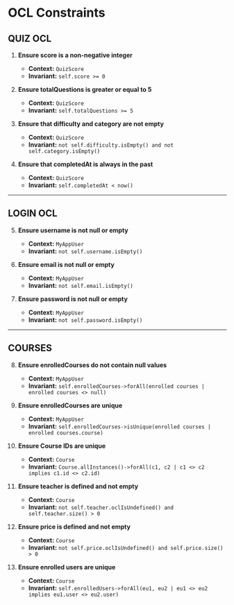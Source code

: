 # OCL Constraints

## QUIZ OCL

1. **Ensure score is a non-negative integer**
    - **Context:** `QuizScore`
    - **Invariant:** `self.score >= 0`

2. **Ensure totalQuestions is greater or equal to 5**
    - **Context:** `QuizScore`
    - **Invariant:** `self.totalQuestions >= 5`

3. **Ensure that difficulty and category are not empty**
    - **Context:** `QuizScore`
    - **Invariant:** `not self.difficulty.isEmpty() and not self.category.isEmpty()`

4. **Ensure that completedAt is always in the past**
    - **Context:** `QuizScore`
    - **Invariant:** `self.completedAt < now()`

---

## LOGIN OCL

5. **Ensure username is not null or empty**
    - **Context:** `MyAppUser`
    - **Invariant:** `not self.username.isEmpty()`

6. **Ensure email is not null or empty**
    - **Context:** `MyAppUser`
    - **Invariant:** `not self.email.isEmpty()`

7. **Ensure password is not null or empty**
    - **Context:** `MyAppUser`
    - **Invariant:** `not self.password.isEmpty()`

---

## COURSES

8. **Ensure enrolledCourses do not contain null values**
    - **Context:** `MyAppUser`
    - **Invariant:** `self.enrolledCourses->forAll(enrolled courses | enrolled courses <> null)`

9. **Ensure enrolledCourses are unique**
    - **Context:** `MyAppUser`
    - **Invariant:** `self.enrolledCourses->isUnique(enrolled courses | enrolled courses.course)`

10. **Ensure Course IDs are unique**
    - **Context:** `Course`
    - **Invariant:** `Course.allInstances()->forAll(c1, c2 | c1 <> c2 implies c1.id <> c2.id)`

11. **Ensure teacher is defined and not empty**
    - **Context:** `Course`
    - **Invariant:** `not self.teacher.oclIsUndefined() and self.teacher.size() > 0`

12. **Ensure price is defined and not empty**
    - **Context:** `Course`
    - **Invariant:** `not self.price.oclIsUndefined() and self.price.size() > 0`

13. **Ensure enrolled users are unique**
    - **Context:** `Course`
    - **Invariant:** `self.enrolledUsers->forAll(eu1, eu2 | eu1 <> eu2 implies eu1.user <> eu2.user)`
